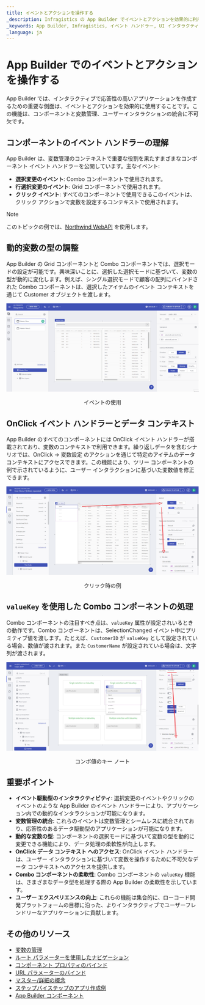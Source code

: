 ```yaml
---
title: イベントとアクションを操作する
_description: Infragistics の App Builder でイベントとアクションを効果的に利用する方法を学ぶことで、動的でインタラクティブなユーザー インターフェイスを作成できます。このガイドでは、イベント ハンドラーと変数管理の統合について説明しており、アプリケーションの応答性を向上させます。
_keywords: App Builder, Infragistics, イベント ハンドラー, UI インタラクティビティ, 変数管理, ユーザー インターフェイス設計, ローコード開発, クリック イベント, データ コンテキスト, 選択イベント
_language: ja
---
```



# App Builder でのイベントとアクションを操作する

App Builder では、インタラクティブで応答性の高いアプリケーションを作成するための重要な側面は、イベントとアクションを効果的に使用することです。この機能は、コンポーネントと変数管理、ユーザーインタラクションの統合に不可欠です。

## コンポーネントのイベント ハンドラーの理解

App Builder は、変数管理のコンテキストで重要な役割を果たすまざまなコンポーネント イベント ハンドラーを公開しています。主なイベント:

- **選択変更のイベント**: Combo コンポーネントで使用されます。
- **行選択変更のイベント**: Grid コンポーネントで使用されます。
- **クリック イベント**: すべてのコンポーネントで使用できるこのイベントは、クリック アクションで変数を設定するコンテキストで使用されます。

> [!NOTE]
> このトピックの例では、[Northwind WebAPI](https://data-northwind.indigo.design/swagger/index.html) を使用します。

## 動的変数の型の調整

App Builder の Grid コンポーネントと Combo コンポーネントでは、選択モードの設定が可能です。興味深いことに、選択した選択モードに基づいて、変数の型が動的に変化します。例えば、シングル選択モードで顧客の配列にバインドされた Combo コンポーネントは、選択したアイテムのイベント コンテキストを通じて Customer オブジェクトを渡します。

<img src="../images/state-and-context/15-selection-mode-examples.gif" srcset="../images/state-and-context/15-selection-mode-examples.gif 2x" />
<p style="text-align:center;">イベントの使用</p>

## OnClick イベント ハンドラーとデータ コンテキスト

App Builder のすべてのコンポーネントには OnClick イベント ハンドラーが搭載されており、変数のコンテキストで利用できます。繰り返しデータを含むシナリオでは、OnClick -> 変数設定 のアクションを通じて特定のアイテムのデータ コンテキストにアクセスできます。この機能により、ツリー コンポーネントの例で示されているように、ユーザー インタラクションに基づいた変数値を修正できます。

<img src="../images/state-and-context/16-onClick-example.png" srcset="../images/state-and-context/16-onClick-example.png 2x" />
<p style="text-align:center;">クリック時の例</p>

## `valueKey` を使用した Combo コンポーネントの処理

Combo コンポーネントの注目すべき点は、`valueKey` 属性が設定されいるときの動作です。Combo コンポーネントは、SelectionChanged イベント中にプリミティブ値を渡します。たとえば、`CustomerID` が `valueKey` として設定されている場合、数値が渡されます。また `CustomerName` が設定されている場合は、文字列が渡されます。

<img src="../images/state-and-context/17-valueKey-example.png" srcset="../images/state-and-context/17-valueKey-example.png 2x" />
<p style="text-align:center;">コンボ値のキー ノート</p>

## 重要ポイント

- **イベント駆動型のインタラクティビティ**: 選択変更のイベントやクリックのイベントのような App Builder のイベント ハンドラーにより、アプリケーション内での動的なインタラクションが可能になります。
- **変数管理の統合**: これらのイベントは変数管理とシームレスに統合されており、応答性のあるデータ駆動型のアプリケーションが可能になります。
- **動的な変数の型**: コンポーネントの選択モードに基づいて変数の型を動的に変更できる機能により、データ処理の柔軟性が向上します。
- **OnClick データ コンテキスト へのアクセス**: OnClick イベント ハンドラーは、ユーザー インタラクションに基づいて変数を操作するために不可欠なデータ コンテキストへのアクセスを提供します。
- **Combo コンポーネントの柔軟性**: Combo コンポーネントの `valueKey` 機能は、さまざまなデータ型を処理する際の App Builder の柔軟性を示しています。
- **ユーザー エクスペリエンスの向上**: これらの機能は集合的に、ローコード開発プラットフォームの目標に沿った、よりインタラクティブでユーザーフレンドリーなアプリケーションに貢献します。

## その他のリソース

<div class="divider--half"></div>

* [変数の管理](variables-management.md)
* [ルート パラメーターを使用したナビゲーション](route-parameters-navigation.md)
* [コンポーネント プロパティのバインド](component-properties-binding.md)
* [URL パラメーターのバインド](url-parameters-binding.md)
* [マスター/詳細の概念](../master-detail/master-detail.md)
* [ステップバイステップのアプリ作成例](../master-detail/step-by-step-examples.md)
* [App Builder コンポーネント](../indigo-design-app-builder-components.md)